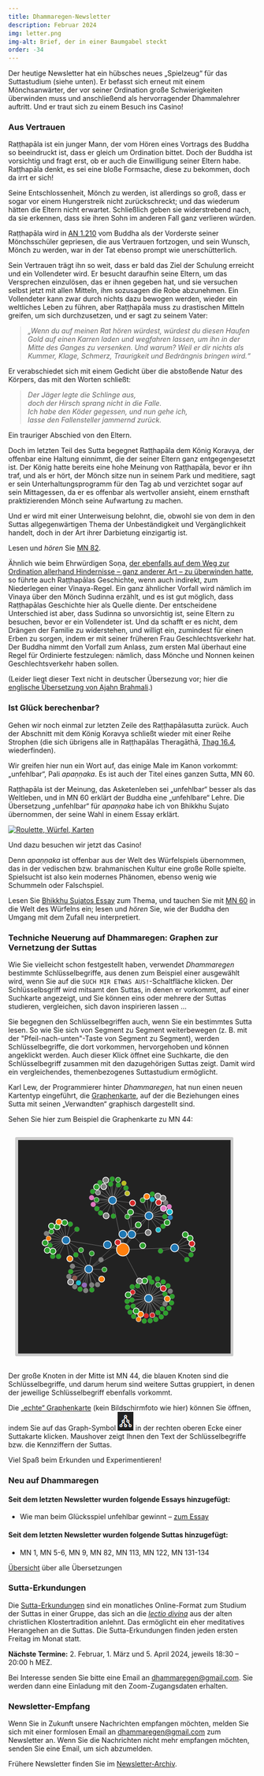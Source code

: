 ```yaml
---
title: Dhammaregen-Newsletter
description: Februar 2024
img: letter.png
img-alt: Brief, der in einer Baumgabel steckt
order: -34
---
```


Der heutige Newsletter hat ein hübsches neues „Spielzeug“ für das Suttastudium (siehe unten). Er befasst sich erneut mit einem Mönchsanwärter, der vor seiner Ordination große Schwierigkeiten überwinden muss und anschließend als hervorragender Dhammalehrer auftritt. Und er traut sich zu einem Besuch ins Casino!

### Aus Vertrauen

Raṭṭhapāla ist ein junger Mann, der vom Hören eines Vortrags des Buddha so beeindruckt ist, dass er gleich um Ordination bittet. Doch der Buddha ist vorsichtig und fragt erst, ob er auch die Einwilligung seiner Eltern habe. Raṭṭhapāla denkt, es sei eine bloße Formsache, diese zu bekommen, doch da irrt er sich! 

Seine Entschlossenheit, Mönch zu werden, ist allerdings so groß, dass er sogar vor einem Hungerstreik nicht zurückschreckt; und das wiederum hätten die Eltern nicht erwartet. Schließlich geben sie widerstrebend nach, da sie erkennen, dass sie ihren Sohn im anderen Fall ganz verlieren würden.

Raṭṭhapāla wird in [AN 1.210](#/sutta/an1.210:1.1/de/sabbamitta) vom Buddha als der Vorderste seiner Mönchsschüler gepriesen, die aus Vertrauen fortzogen, und sein Wunsch, Mönch zu werden, war in der Tat ebenso prompt wie unerschütterlich.

Sein Vertrauen trägt ihn so weit, dass er bald das Ziel der Schulung erreicht und ein Vollendeter wird. Er besucht daraufhin seine Eltern, um das Versprechen einzulösen, das er ihnen gegeben hat, und sie versuchen selbst jetzt mit allen Mitteln, ihm sozusagen die Robe abzunehmen. Ein Vollendeter kann zwar durch nichts dazu bewogen werden, wieder ein weltliches Leben zu führen, aber Raṭṭhapāla muss zu drastischen Mitteln greifen, um sich durchzusetzen, und er sagt zu seinem Vater:

>*„Wenn du auf meinen Rat hören würdest, würdest du diesen Haufen Gold auf einen Karren laden und wegfahren lassen, um ihn in der Mitte des Ganges zu versenken. Und warum? Weil er dir nichts als Kummer, Klage, Schmerz, Traurigkeit und Bedrängnis bringen wird.“*

Er verabschiedet sich mit einem Gedicht über die abstoßende Natur des Körpers, das mit den Worten schließt:

>*Der Jäger legte die Schlinge aus,*  
>*doch der Hirsch sprang nicht in die Falle.*  
>*Ich habe den Köder gegessen, und nun gehe ich,*  
>*lasse den Fallensteller jammernd zurück.*

Ein trauriger Abschied von den Eltern.

Doch im letzten Teil des Sutta begegnet Raṭṭhapāla dem König Koravya, der offenbar eine Haltung einnimmt, die der seiner Eltern ganz entgegengesetzt ist. Der König hatte bereits eine hohe Meinung von Raṭṭhapāla, bevor er ihn traf, und als er hört, der Mönch sitze nun in seinem Park und meditiere, sagt er sein Unterhaltungsprogramm für den Tag ab und verzichtet sogar auf sein Mittagessen, da er es offenbar als wertvoller ansieht, einem ernsthaft praktizierenden Mönch seine Aufwartung zu machen.

Und er wird mit einer Unterweisung belohnt, die, obwohl sie von dem in den Suttas allgegenwärtigen Thema der Unbeständigkeit und Vergänglichkeit handelt, doch in der Art ihrer Darbietung einzigartig ist.

Lesen und *hören* Sie [MN 82](#/sutta/mn82/de/sabbamitta).

Ähnlich wie beim Ehrwürdigen Soṇa, [der ebenfalls auf dem Weg zur Ordination allerhand Hindernisse – ganz anderer Art – zu überwinden hatte](#/wiki/news/2023-12), so führte auch Raṭṭhapālas Geschichte, wenn auch indirekt, zum Niederlegen einer Vinaya-Regel. Ein ganz ähnlicher Vorfall wird nämlich im Vinaya über den Mönch Sudinna erzählt, und es ist gut möglich, dass Raṭṭhapālas Geschichte hier als Quelle diente. Der entscheidene Unterschied ist aber, dass Sudinna so unvorsichtig ist, seine Eltern zu besuchen, bevor er ein Vollendeter ist. Und da schafft er es nicht, dem Drängen der Familie zu widerstehen, und willigt ein, zumindest für einen Erben zu sorgen, indem er mit seiner früheren Frau Geschlechtsverkehr hat. Der Buddha nimmt den Vorfall zum Anlass, zum ersten Mal überhaut eine Regel für Ordinierte festzulegen: nämlich, dass Mönche und Nonnen keinen Geschlechtsverkehr haben sollen.

(Leider liegt dieser Text nicht in deutscher Übersezung vor; hier die [englische Übersetzung von Ajahn Brahmali](https://suttacentral.net/pli-tv-bu-vb-pj1/en/brahmali?lang=de&layout=linebyline&reference=main&notes=sidenotes&highlight=true&script=latin#5.1.1).)

### Ist Glück berechenbar?

Gehen wir noch einmal zur letzten Zeile des Raṭṭhapālasutta zurück. Auch der Abschnitt mit dem König Koravya schließt wieder mit einer Reihe Strophen (die sich übrigens alle in Raṭṭhapālas Theragāthā, [Thag 16.4](#/sutta/thag16.4/de/sabbamitta), wiederfinden). 

Wir greifen hier nun ein Wort auf, das einige Male im Kanon vorkommt: „unfehlbar“, Pali *apaṇṇaka*. Es ist auch der Titel eines ganzen Sutta, MN 60.

Raṭṭhapāla ist der Meinung, das Asketenleben sei „unfehlbar“ besser als das Weltleben, und in MN 60 erklärt der Buddha eine „unfehlbare“ Lehre. Die Übersetzung „unfehlbar“ für *apaṇṇaka* habe ich von Bhikkhu Sujato übernommen, der seine Wahl in einem Essay erklärt.

<a title="Roulette, Würfel, Karten – Bild von pngimg.com" href="https://pngimg.com/uploads/roulette/roulette_PNG22.png" target="_blank"><img height="200" alt="Roulette, Würfel, Karten" src="https://pngimg.com/uploads/roulette/roulette_PNG22.png"></a>

Und dazu besuchen wir jetzt das Casino!

Denn *apaṇṇaka* ist offenbar aus der Welt des Würfelspiels übernommen, das in der vedischen bzw. brahmanischen Kultur eine große Rolle spielte. Spielsucht ist also kein modernes Phänomen, ebenso wenig wie Schummeln oder Falschspiel.

Lesen Sie [Bhikkhu Sujatos Essay](#wiki/buddhismuskunde/unfehlbar) zum Thema, und tauchen Sie mit [MN 60](#/sutta/mn60/de/sabbamitta) in die Welt des Würfelns ein; lesen und *hören* Sie, wie der Buddha den Umgang mit dem Zufall neu interpretiert.

### Techniche Neuerung auf Dhammaregen: Graphen zur Vernetzung der Suttas

Wie Sie vielleicht schon festgestellt haben, verwendet *Dhammaregen* bestimmte Schlüsselbegriffe, aus denen zum Beispiel einer ausgewählt wird, wenn Sie auf die `SUCH MIR ETWAS AUS!`-Schaltfläche klicken. Der Schlüsselbsgriff wird mitsamt den Suttas, in denen er vorkommt, auf einer Suchkarte angezeigt, und Sie können eins oder mehrere der Suttas studieren, vergleichen, sich davon inspirieren lassen …

Sie begegnen den Schlüsselbegriffen auch, wenn Sie ein bestimmtes Sutta lesen. So wie Sie sich von Segment zu Segment weiterbewegen (z. B. mit der "Pfeil-nach-unten"-Taste von Segment zu Segment), werden Schlüsselbegriffe, die dort vorkommen, hervorgehoben und können angeklickt werden. Auch dieser Klick öffnet eine Suchkarte, die den Schlüsselbegriff zusammen mit den dazugehörigen Suttas zeigt. Damit wird ein vergleichendes, themenbezogenes Suttastudium ermöglicht.

Karl Lew, der Programmierer hinter *Dhammaregen*, hat nun einen neuen Kartentyp eingeführt, die [Graphenkarte](#/wiki/studium/graphen), auf der die Beziehungen eines Sutta mit seinen „Verwandten“ graphisch dargestellt sind. 

Sehen Sie hier zum Beispiel die Graphenkarte zu MN 44:

<style>
.my-img {
  margin: 1.0em;
  padding: 0.4em; 
  border-radius: 0.2em; 
  background: #cccccc;"
}
</style>
<img src="img/mn44-de.png" alt="Graph zu MN 44" class="my-img">

Der große Knoten in der Mitte ist MN 44, die blauen Knoten sind die Schlüsselbegriffe, und darum herum sind weitere Suttas gruppiert, in denen der jeweilige Schlüsselbegriff ebenfalls vorkommt.

Die [„echte“ Graphenkarte](#/graph/mn44/de/sabbamitta) (kein Bildschirmfoto wie hier) können Sie öffnen, indem Sie auf das Graph-Symbol <img src="img/graphicon.png" alt="graph icon"> in der rechten oberen Ecke einer Suttakarte klicken. Maushover zeigt Ihnen den Text der Schlüsselbegriffe bzw. die Kennziffern der Suttas.

Viel Spaß beim Erkunden und Experimentieren!

### Neu auf Dhammaregen

#### Seit dem letzten Newsletter wurden folgende Essays hinzugefügt:

- Wie man beim Glücksspiel unfehlbar gewinnt – [zum Essay](#/wiki/buddhismuskunde/unfehlbar)

#### Seit dem letzten Newsletter wurden folgende Suttas hinzugefügt:

- MN 1, MN 5-6, MN 9, MN 82, MN 113, MN 122, MN 131-134

[Übersicht](#/wiki/uebersetzung/uebersicht) über alle Übersetzungen

### Sutta-Erkundungen 

Die [Sutta-Erkundungen](#/wiki/erkundung) sind ein monatliches Online-Format zum Studium der Suttas in einer Gruppe, das sich an die [*lectio divina*](https://de.wikipedia.org/wiki/Lectio_divina) aus der alten christlichen Klostertradition anlehnt. Das ermöglicht ein eher meditatives Herangehen an die Suttas. Die Sutta-Erkundungen finden jeden ersten Freitag im Monat statt. 

**Nächste Termine:** 2. Februar, 1. März und 5. April 2024, jeweils 18:30 – 20:00 h MEZ.

Bei Interesse senden Sie bitte eine Email an [dhammaregen@gmail.com](mailto:dhammaregen@gmail.com). Sie werden dann eine Einladung mit den Zoom-Zugangsdaten erhalten.

### Newsletter-Empfang

Wenn Sie in Zukunft unsere Nachrichten empfangen möchten, melden Sie sich mit einer formlosen Email an [dhammaregen@gmail.com](mailto:dhammaregen@gmail.com) zum Newsletter an. Wenn Sie die Nachrichten nicht mehr empfangen möchten, senden Sie eine Email, um sich abzumelden. 

Frühere Newsletter finden Sie im [Newsletter-Archiv](#/wiki/news/inhalt).